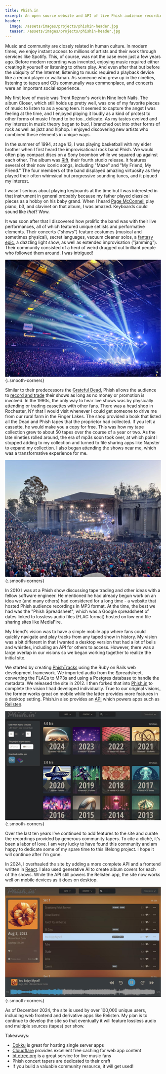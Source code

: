 ```yaml
---
title: Phish.in
excerpt: An open source website and API of live Phish audience recordings
header:
  image: /assets/images/projects/phishin-header.jpg
  teaser: /assets/images/projects/phishin-header.jpg
---
```


Music and community are closely related in human culture. In modern times, we enjoy instant access to millions of artists and their work through services like Spotify. This, of course, was not the case even just a few years ago. Before modern recording was invented, enjoying music required either creating it yourself or listening to others play. And even after that but before the ubiquity of the Internet, listening to music required a playback device like a record player or walkman. As someone who grew up in the nineties, listening to tapes and CDs communally was commonplace, and concerts were an important social experience.

My first love of music was Trent Reznor's work in Nine Inch Nails. The album Closer, which still holds up pretty well, was one of my favorite pieces of music to listen to as a young teen. It seemed to capture the angst I was feeling at the time, and I enjoyed playing it loudly as a kind of protest to other forms of music I found to be too...delicate. As my tastes evolved and my interest in music theory began to bud, I branched out into other forms of rock as well as jazz and hiphop. I enjoyed discovering new artists who combined these elements in unique ways.

In the summer of 1994, at age 13, I was playing basketball with my elder brother when I first heard the improvisational rock band Phish. We would often play compact discs on a Sony boombox while we squared up against each other. The album was [Rift](https://en.wikipedia.org/wiki/Rift_(album)), their fourth studio release. It features several of their now iconic songs, including "Maze" and "My Friend, My Friend." The four members of the band displayed amazing virtuosity as they played their often whimsical but progressive sounding tunes, and it piqued my interest.

I wasn't serious about playing keyboards at the time but I was interested in that instrument in general probably because my father played classical pieces as a hobby on his baby grand. When I heard [Page McConnell](https://en.wikipedia.org/wiki/Page_McConnell) play piano, b3, and clavinet on that album, I was amazed. Keyboards could sound like _that_? Wow.

It was soon after that I discovered how prolific the band was with their live performances, all of which featured unique setlists and performative elements. Their concerts ("shows") feature costumes (musical and sometimes physical), secret languages, vacuum cleaner solos, a [fantasy epic](https://en.wikipedia.org/wiki/Gamehendge), a dazzling light show, as well as extended improvisation ("jamming"). Their community consisted of a herd of weird drugged out brilliant people who followed them around. I was intrigued!

![Phishin Eras screenshot](/assets/images/projects/phishin/concert-photo-1.jpg){:.smooth-corners}

Similar to their predecessors the [Grateful Dead](https://en.wikipedia.org/wiki/Grateful_Dead), Phish allows the audience to [record and trade](https://phish.com/faq/#:~:text=Audience%20taping%20at%20Phish%20concerts,the%20exclusive%20property%20of%20Phish.) their shows as long as no money or promotion is involved. In the 1990s, the only way to hear live shows was by physically attending or trading cassettes with other fans. There was a head shop in Rochester, NY that I would visit whenever I could get someone to drive me from our rural farm in the Finger Lakes. The shop provided a book that listed all the Dead and Phish tapes that the proprietor had collected. If you left a cassette, he would make you a copy for free. This was how my tape collection grew to about 50 tapes over the course of a year or two. As the late nineties rolled around, the era of mp3s soon took over, at which point I stopped adding to my collection and turned to file sharing apps like Napster to expand my collection. I also began attending the shows near me, which was a transformative experience for me.

![Phishin Eras screenshot](/assets/images/projects/phishin/concert-photo-2.jpg){:.smooth-corners}

In 2010 I was at a Phish show discussing tape trading and other ideas with a fellow software engineer. He mentioned he had already begun work on an idea we (and many others) had considered for a long time - a website that hosted Phish audience recordings in MP3 format. At the time, the best we had was the "Phish Spreadsheet", which was a Google spreadsheet of dates linked to lossless audio files (FLAC format) hosted on low end file sharing sites like MediaFire.


My friend's vision was to have a simple mobile app where fans could quickly navigate and play tracks from any taped show in history. My vision was a bit different in that I wanted a desktop version that had a lot of bells and whistles, including an API for others to access. However, there was a large overlap in our visions so we began working together to realize the initial site.

We started by creating [PhishTracks](https://www.phishtracks.com/) using the Ruby on Rails web development framework. We imported audio from the Spreadsheet, converting the FLACs to MP3s and using a Postgres database to handle the metadata. We released the site in 2012. I then forked that into [Phish.in](https://phish.in/) to complete the vision I had developed individually. True to our original visions, the former works great on mobile while the latter provides more features in a desktop setting. Phish.in also provides an [API](https://phish.in/api-docs) which powers apps such as [Relisten](https://apps.apple.com/us/app/relisten-all-live-music/id715886886).

![Phishin Eras screenshot](/assets/images/projects/phishin/eras.jpg){:.smooth-corners}

Over the last ten years I've continued to add features to the site and curate the recordings provided by generous community tapers. To cite a cliché, it's been a labor of love. I am very lucky to have found this community and am happy to dedicate some of my spare time to this lifelong project. I hope it will continue after I'm gone.

In 2024, I overhauled the site by adding a more complete API and a frontend written in [React](https://en.wikipedia.org/wiki/React_(software)). I also used generative AI to create album covers for each of the shows. While the API still powers the Relisten app, the site now works well on mobile devices as it does on desktop.

![Phishin Show and Player screenshot](/assets/images/projects/phishin/show-and-player.jpg){:.smooth-corners}

As of December 2024, the site is used by over 100,000 unique users, including web frontend and derivative apps like Relisten. My plan is to continue to develop the site so that eventually it will feature lossless audio and multiple sources (tapes) per show.

Takeaways:
  * [Dokku](https://dokku.com/) is great for hosting single server apps
  * [Cloudflare](https://www.cloudflare.com/) provides excellent free caching for web app content
  * [bt.etree.org](https://bt.etree.org/) is a great service for live music fans
  * Phish concert tapers are dedicated to their craft
  * If you build a valuable community resource, it will get used!
